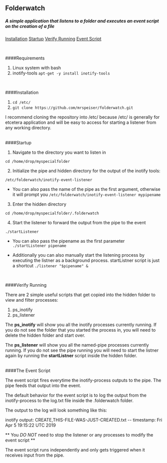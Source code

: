## Folderwatch

##### A simple application that listens to a folder and executes an event script on the creation of a file

[Installation](#requirements)
[Startup](#startup)
[Verify Running](#verify-running)
[Event Script](#the-event-script)

  
<br />

####Requirements
1. Linux system with bash
2. inotify-tools
```apt-get -y install inotify-tools```
<br />

####Installation
1. ```cd /etc/```
2. ```git clone https://github.com/mrspeiser/folderwatch.git```

I recommend cloning the repository into /etc/ because /etc/ is generally for etcetera application and will be easy to access for starting a listener from any working directory.  
<br />

####Startup

1. Navigate to the directory you want to listen in

  ```cd /home/drop/myspecialfolder```

2. Initialize the pipe and hidden directory for the output of the inotify tools:
  
```/etc/folderwatch/inotify-event-listener```
   - You can also pass the name of the pipe as the first argument, otherwise it will prompt you 
```/etc/folderwatch/inotify-event-listener mypipename```

3. Enter the hidden directory 
  
```cd /home/drop/myspecialfolder/.folderwatch```

4. Start the listener to forward the output from the pipe to the event
  
```./startListener```
  
   - You can also pass the pipename as the first parameter  
```./startListener pipename```
  
   - Additionally you can also manually start the listening process by executing the listner as a background process. startListner script is just a shortcut 
```./listener "$pipename" &```
<br />

####Verify Running

There are 2 simple useful scripts that get copied into the hidden folder to view and filter processes:
1. ps_inotify
2. ps_listener

The **ps_inotify** will show you all the inotify processes currently running. If you do not see the folder that you started the process in, you will need to delete the hidden folder and start over.

The **ps_listener** will show you all the named-pipe processes currently running. If you do not see the pipe running you will need to start the listner again by running the **startListner** script inside the hidden folder.  
<br />

####The Event Script

The event script fires everytime the inotify-process outputs to the pipe. The pipe feeds that output into the event.

The default behavior for the event script is to log the output from the inotify-process to the log.txt file inside the .folderwatch folder.

The output to the log will look something like this:  

inotify output: CREATE,THIS-FILE-WAS-JUST-CREATED.txt    --    timestamp: Fri Apr  5 19:15:22 UTC 2019

** You _DO NOT_ need to stop the listener or any processes to modify the event script **

The event script runs independently and only gets triggered when it receives input from the pipe.

